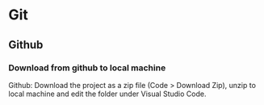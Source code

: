 # Git

## Github

### Download from github to local machine

Github: Download the project as a zip file (Code > Download Zip), unzip to local machine and edit the folder under Visual Studio Code.
